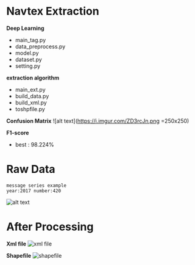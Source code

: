 # Navtex Extraction
**Deep Learning**
- main_tag.py
- data_preprocess.py
- model.py
- dataset.py
- setting.py

**extraction algorithm**
- main_ext.py
- build_data.py
- build_xml.py
- toshpfile.py


**Confusion Matrix**
![alt text](https://i.imgur.com/ZD3rcJn.png =250x250)

**F1-score**
- best : 98.224%

# Raw Data
```
message series example
year:2017 number:420
```
![alt text](https://i.imgur.com/c59hcj3.png)

# After Processing
**Xml file**
![xml file](https://i.imgur.com/jfNg29q.png)

**Shapefile**
![shapefile](https://i.imgur.com/17EqiDy.png)

